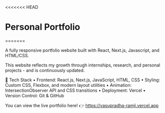 <<<<<<< HEAD

# Personal Portfolio
=======

A fully responsive portfolio website built with React, Next.js, Javascript, and HTML/CSS.

This website reflects my growth through internships, research, and personal projects - and is continuously updated.

🧩 Tech Stack
	•	Frontend: React.js, Next.js, JavaScript, HTML, CSS
	•	Styling: Custom CSS, Flexbox, and modern layout utilities
	•	Animation: IntersectionObserver API and CSS transitions
	•	Deployment: Vercel
	•	Version Control: Git & GitHub

You can view the live portfolio here!
👉 https://vasupradha-ramji.vercel.app

